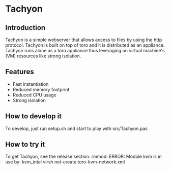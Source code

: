 # Tachyon

## Introduction
Tachyon is a simple webserver that allows access to files by using the http protocol. Tachyon is built on top of toro and it is distributed as an appliance. Tachyon runs alone as a toro appliance thus leveraging on virtual machine's (VM) resources like strong isolation.  

## Features
* Fast instantiation 
* Reduced memory footprint
* Reduced CPU usage
* Strong isolation

## How to develop it
To develop, just run setup.sh and start to play with src/Tachyon.pas

## How to try it
To get Tachyon, see the release section.
rmmod: ERROR: Module kvm is in use by: kvm_intel
virsh net-create toro-kvm-network.xml
